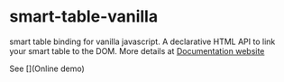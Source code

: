 # smart-table-vanilla
smart table binding for vanilla javascript. A declarative HTML API to link your smart table to the DOM. 
More details at [Documentation website]('#')

See [](Online demo)
